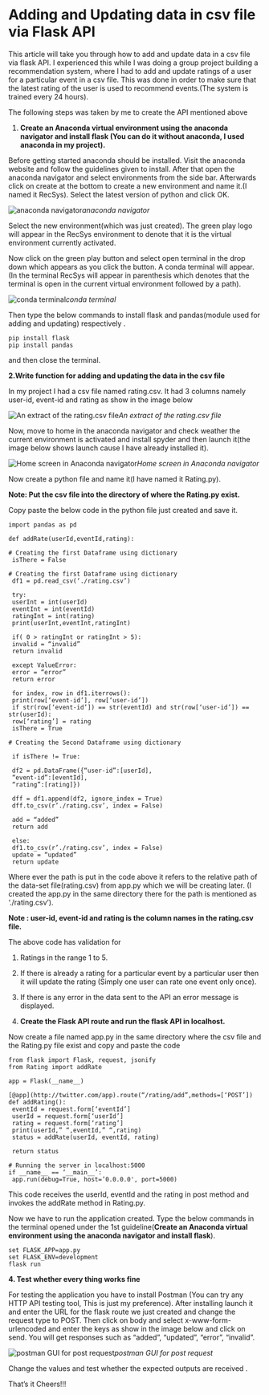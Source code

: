 
# Adding and Updating data  in csv file via Flask API



This article will take you through how to add and update data in a csv file via flask API. I experienced this while I was doing a group project building a recommendation system, where I had to add and update ratings of a user for a particular event in a csv file. This was done in order to make sure that the latest rating of the user is used to recommend events.(The system is trained every 24 hours).

The following steps was taken by me to create the API mentioned above

1. **Create an Anaconda virtual environment using the anaconda navigator and install flask (You can do it without anaconda, I used anaconda in my project).**

Before getting started anaconda should be installed. Visit the anaconda website and follow the guidelines given to install. After that open the anaconda navigator and select environments from the side bar. Afterwards click on create at the bottom to create a new environment and name it.(I named it RecSys). Select the latest version of python and click OK.

![anaconda navigator](https://cdn-images-1.medium.com/max/3830/1*GdT7BgJ5Rhh2oUTBEOPx3g.png)*anaconda navigator*

Select the new environment(which was just created). The green play logo will appear in the RecSys environment to denote that it is the virtual environment currently activated.

Now click on the green play button and select open terminal in the drop down which appears as you click the button. A conda terminal will appear. (In the terminal RecSys will appear in parenthesis which denotes that the terminal is open in the current virtual environment followed by a path).

![conda terminal](https://cdn-images-1.medium.com/max/2000/1*XCmgu6ERKvr_BhxgiiBSqA.png)*conda terminal*

Then type the below commands to install flask and pandas(module used for adding and updating) respectively .

    pip install flask
    pip install pandas

and then close the terminal.

**2.Write function for adding and updating the data in the csv file**

In my project I had a csv file named rating.csv. It had 3 columns namely user-id, event-id and rating as show in the image below

![An extract of the rating.csv file](https://cdn-images-1.medium.com/max/2420/1*DlJ6IXSdE9KZrGPo95rr2A.png)*An extract of the rating.csv file*

Now, move to home in the anaconda navigator and check weather the current environment is activated and install spyder and then launch it(the image below shows launch cause I have already installed it).

![Home screen in Anaconda navigator](https://cdn-images-1.medium.com/max/2560/1*5cVsFHxJv9wZB3RWsTDWrw.png)*Home screen in Anaconda navigator*

Now create a python file and name it(I have named it Rating.py).

**Note: Put the csv file into the directory of where the Rating.py exist.**

Copy paste the below code in the python file just created and save it.

    import pandas as pd 
     
    def addRate(userId,eventId,rating):

    # Creating the first Dataframe using dictionary 
     isThere = False
     
    # Creating the first Dataframe using dictionary 
     df1 = pd.read_csv(‘./rating.csv’)
     
     try:
     userInt = int(userId)
     eventInt = int(eventId)
     ratingInt = int(rating)
     print(userInt,eventInt,ratingInt)
     
     if( 0 > ratingInt or ratingInt > 5):
     invalid = “invalid”
     return invalid
     
     except ValueError:
     error = “error”
     return error
     
     for index, row in df1.iterrows(): 
     print(row[‘event-id’], row[‘user-id’]) 
     if str(row[‘event-id’]) == str(eventId) and str(row[‘user-id’]) == str(userId):
     row[‘rating’] = rating
     isThere = True

    # Creating the Second Dataframe using dictionary 
     
     if isThere != True: 
     
     df2 = pd.DataFrame({“user-id”:[userId], 
     “event-id”:[eventId], 
     “rating”:[rating]}) 
     
     dff = df1.append(df2, ignore_index = True)
     dff.to_csv(r’./rating.csv’, index = False)
     
     add = “added”
     return add
     
     else:
     df1.to_csv(r’./rating.csv’, index = False) 
     update = “updated”
     return update

Where ever the path is put in the code above it refers to the relative path of the data-set file(rating.csv) from app.py which we will be creating later. (I created the app.py in the same directory there for the path is mentioned as ‘./rating.csv’).

**Note : user-id, event-id and rating is the column names in the rating.csv file.**

The above code has validation for

1. Ratings in the range 1 to 5.

1. If there is already a rating for a particular event by a particular user then it will update the rating (Simply one user can rate one event only once).

1. If there is any error in the data sent to the API an error message is displayed.

3. **Create the Flask API route and run the flask API in localhost.**

Now create a file named app.py in the same directory where the csv file and the Rating.py file exist and copy and paste the code

    from flask import Flask, request, jsonify
    from Rating import addRate

    app = Flask(__name__)

    [@app](http://twitter.com/app).route(“/rating/add”,methods=[‘POST’])
    def addRating():
     eventId = request.form[‘eventId’] 
     userId = request.form[‘userId’]
     rating = request.form[‘rating’]
     print(userId,” “,eventId,” “,rating)
     status = addRate(userId, eventId, rating)
     
     return status

    # Running the server in localhost:5000 
    if __name__ == ‘__main__’:
     app.run(debug=True, host=’0.0.0.0', port=5000)

This code receives the userId, eventId and the rating in post method and invokes the addRate method in Rating.py.

Now we have to run the application created. Type the below commands in the terminal opened under the 1st guideline(**Create an Anaconda virtual environment using the anaconda navigator and install flask**).

    set FLASK_APP=app.py
    set FLASK_ENV=development
    flask run

**4. Test whether every thing works fine**

For testing the application you have to install Postman (You can try any HTTP API testing tool, This is just my preference). After installing launch it and enter the URL for the flask route we just created and change the request type to POST. Then click on body and select x-www-form-urlencoded and enter the keys as show in the image below and click on send. You will get responses such as “added”, “updated”, “error”, “invalid”.

![postman GUI for post request](https://cdn-images-1.medium.com/max/2930/1*Juh-hczP6tQLmlMDjSQpOw.png)*postman GUI for post request*

Change the values and test whether the expected outputs are received .

That’s it 
Cheers!!!
